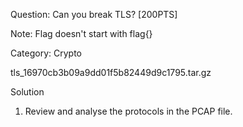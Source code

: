 Question: Can you break TLS? [200PTS]

Note: Flag doesn't start with flag{}

Category: Crypto

tls_16970cb3b09a9dd01f5b82449d9c1795.tar.gz

Solution

1) Review and analyse the protocols in the PCAP file.

